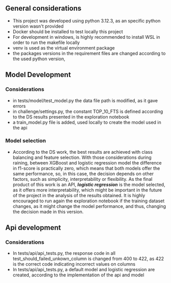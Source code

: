 ## General considerations

- This project was developed using python 3.12.3, as an specific python version wasn't provided
- Docker should be installed to test locally this project
- For development in windows, is highly recommended to install WSL in order to run the makefile locally
- venv is used as the virtual environment package
- the packages versions in the requirement files are changed according to the used python version, 

## Model Development

### Considerations

- in tests/model/test_model.py the data file path is modified, as it gave errors
- in challenge/settings.py, the constant TOP_10_FTS is defined according to the DS results presented in the exploration notebook
- a train_model.py file is added, used locally to create the model used in the api

### Model selection

- According to the DS work, the best results are achieved with class balancing and feature selection. With those considerations during raining, between XGBoost and logistic regression model the difference in f1-score is practically zero, which means that both models offer the same performance, so, in this case, the decision depends on other factors, such as simplicity, interpretability or flexibility. As the final product of this work is an API, ***logistic regression*** is the model selected, as it offers more interpretability, which might be important in the future of the project in the analysis of the results obtained. It is highly encouraged to run again the exploration notebook if the training dataset changes, as it might change the model performance, and thus, changing the decision made in this version.

## Api development

### Considerations

- In tests/api/api_tests.py, the response code in all test_should_failed_unkown_column is changed from 400 to 422, as 422 is the correct code indicating incorrect values on columns
- In tests/api/api_tests.py, a default model and logistic regression are created, according to the implementation of the api and model


